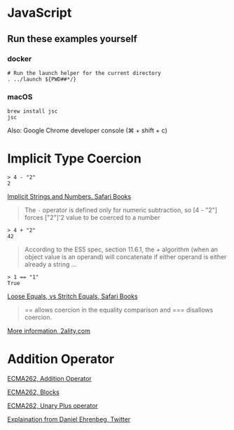 # JavaScript

## Run these examples yourself

### docker

```
# Run the launch helper for the current directory
. ../launch ${PWD##*/}
```

### macOS

```
brew install jsc
jsc
```

Also: Google Chrome developer console (⌘ + shift + c)


# Implicit Type Coercion

```
> 4 - "2"
2
```

[Implicit Strings and Numbers. Safari Books](https://www.safaribooksonline.com/library/view/you-dont-know/9781491905159/ch04.html#implicitly-strings----numbers)

> The `-` operator is defined only for numeric subtraction, so [4 - "2"] forces ["2"]'2 value to be coerced to a number

```
> 4 + "2"
42
```

> According to the ES5 spec, section 11.6.1, the + algorithm (when an object
> value is an operand) will concatenate if either operand is either already a
> string ...


```
> 1 == "1"
True
```

[Loose Equals, vs Stritch Equals, Safari Books](https://www.safaribooksonline.com/library/view/you-dont-know/9781491905159/ch04.html#loose-equals-vs-strict-equals)

> == allows coercion in the equality comparison and === disallows coercion.


[More information, 2ality.com](http://2ality.com/2012/01/object-plus-object.html)

# Addition Operator

[ECMA262, Addition Operator](http://www.ecma-international.org/ecma-262/9.0/index.html#sec-addition-operator-plus)

[ECMA262, Blocks](https://tc39.github.io/ecma262/#prod-Block)

[ECMA262, Unary Plus operator](https://tc39.github.io/ecma262/#sec-unary-plus-operator)

[Explaination from Daniel Ehrenbeg, Twitter](https://twitter.com/littledan/status/1036991541154394115)


